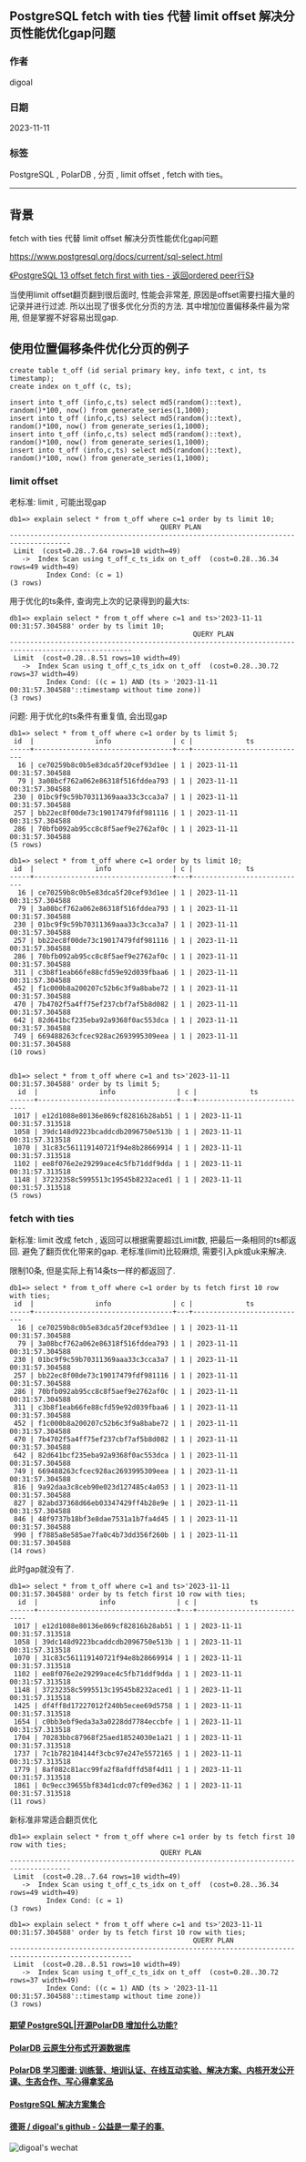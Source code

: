 ## PostgreSQL fetch with ties 代替 limit offset 解决分页性能优化gap问题    
                
### 作者                
digoal                
                
### 日期                
2023-11-11                
                
### 标签                
PostgreSQL , PolarDB , 分页 , limit offset , fetch with ties。                    
                
----                
                
## 背景   
fetch with ties 代替 limit offset 解决分页性能优化gap问题  
  
https://www.postgresql.org/docs/current/sql-select.html  
  
[《PostgreSQL 13 offset fetch first with ties - 返回ordered peer行S》](../202005/20200528_01.md)    
  
当使用limit offset翻页翻到很后面时, 性能会非常差, 原因是offset需要扫描大量的记录并进行过滤. 所以出现了很多优化分页的方法.  其中增加位置偏移条件最为常用, 但是掌握不好容易出现gap.    
  
## 使用位置偏移条件优化分页的例子  
```  
create table t_off (id serial primary key, info text, c int, ts timestamp);  
create index on t_off (c, ts);  
  
insert into t_off (info,c,ts) select md5(random()::text), random()*100, now() from generate_series(1,1000);  
insert into t_off (info,c,ts) select md5(random()::text), random()*100, now() from generate_series(1,1000);  
insert into t_off (info,c,ts) select md5(random()::text), random()*100, now() from generate_series(1,1000);  
insert into t_off (info,c,ts) select md5(random()::text), random()*100, now() from generate_series(1,1000);  
```  
  
### limit offset  
老标准: limit , 可能出现gap    
  
```  
db1=> explain select * from t_off where c=1 order by ts limit 10;  
                                     QUERY PLAN                                        
-------------------------------------------------------------------------------------  
 Limit  (cost=0.28..7.64 rows=10 width=49)  
   ->  Index Scan using t_off_c_ts_idx on t_off  (cost=0.28..36.34 rows=49 width=49)  
         Index Cond: (c = 1)  
(3 rows)  
```  
  
用于优化的ts条件, 查询完上次的记录得到的最大ts:   
  
```  
db1=> explain select * from t_off where c=1 and ts>'2023-11-11 00:31:57.304588' order by ts limit 10;  
                                             QUERY PLAN                                               
----------------------------------------------------------------------------------------------------  
 Limit  (cost=0.28..8.51 rows=10 width=49)  
   ->  Index Scan using t_off_c_ts_idx on t_off  (cost=0.28..30.72 rows=37 width=49)  
         Index Cond: ((c = 1) AND (ts > '2023-11-11 00:31:57.304588'::timestamp without time zone))  
(3 rows)  
```  
  
问题: 用于优化的ts条件有重复值, 会出现gap  
  
```  
db1=> select * from t_off where c=1 order by ts limit 5;  
 id  |               info               | c |             ts               
-----+----------------------------------+---+----------------------------  
  16 | ce70259b8c0b5e83dca5f20cef93d1ee | 1 | 2023-11-11 00:31:57.304588  
  79 | 3a08bcf762a062e86318f516fddea793 | 1 | 2023-11-11 00:31:57.304588  
 230 | 01bc9f9c59b70311369aaa33c3cca3a7 | 1 | 2023-11-11 00:31:57.304588  
 257 | bb22ec8f00de73c19017479fdf981116 | 1 | 2023-11-11 00:31:57.304588  
 286 | 70bfb092ab95cc8c8f5aef9e2762af0c | 1 | 2023-11-11 00:31:57.304588  
(5 rows)  
  
db1=> select * from t_off where c=1 order by ts limit 10;  
 id  |               info               | c |             ts               
-----+----------------------------------+---+----------------------------  
  16 | ce70259b8c0b5e83dca5f20cef93d1ee | 1 | 2023-11-11 00:31:57.304588  
  79 | 3a08bcf762a062e86318f516fddea793 | 1 | 2023-11-11 00:31:57.304588  
 230 | 01bc9f9c59b70311369aaa33c3cca3a7 | 1 | 2023-11-11 00:31:57.304588  
 257 | bb22ec8f00de73c19017479fdf981116 | 1 | 2023-11-11 00:31:57.304588  
 286 | 70bfb092ab95cc8c8f5aef9e2762af0c | 1 | 2023-11-11 00:31:57.304588  
 311 | c3b8f1eab66fe88cfd59e92d039fbaa6 | 1 | 2023-11-11 00:31:57.304588  
 452 | f1c000b8a200207c52b6c3f9a8babe72 | 1 | 2023-11-11 00:31:57.304588  
 470 | 7b4702f5a4ff75ef237cbf7af5b8d082 | 1 | 2023-11-11 00:31:57.304588  
 642 | 82d641bcf235eba92a9368f0ac553dca | 1 | 2023-11-11 00:31:57.304588  
 749 | 669488263cfcec928ac2693995309eea | 1 | 2023-11-11 00:31:57.304588  
(10 rows)  
  
  
db1=> select * from t_off where c=1 and ts>'2023-11-11 00:31:57.304588' order by ts limit 5;  
  id  |               info               | c |             ts               
------+----------------------------------+---+----------------------------  
 1017 | e12d1088e80136e869cf82816b28ab51 | 1 | 2023-11-11 00:31:57.313518  
 1058 | 39dc148d9223bcaddcdb2096750e513b | 1 | 2023-11-11 00:31:57.313518  
 1070 | 31c83c561119140721f94e8b28669914 | 1 | 2023-11-11 00:31:57.313518  
 1102 | ee8f076e2e29299ace4c5fb71ddf9dda | 1 | 2023-11-11 00:31:57.313518  
 1148 | 37232358c5995513c19545b8232aced1 | 1 | 2023-11-11 00:31:57.313518  
(5 rows)  
```  
  
### fetch with ties   
新标准: limit 改成 fetch , 返回可以根据需要超过Limit数, 把最后一条相同的ts都返回. 避免了翻页优化带来的gap. 老标准(limit)比较麻烦, 需要引入pk或uk来解决.    
  
限制10条, 但是实际上有14条ts一样的都返回了.  
  
```  
db1=> select * from t_off where c=1 order by ts fetch first 10 row with ties;    
 id  |               info               | c |             ts               
-----+----------------------------------+---+----------------------------  
  16 | ce70259b8c0b5e83dca5f20cef93d1ee | 1 | 2023-11-11 00:31:57.304588  
  79 | 3a08bcf762a062e86318f516fddea793 | 1 | 2023-11-11 00:31:57.304588  
 230 | 01bc9f9c59b70311369aaa33c3cca3a7 | 1 | 2023-11-11 00:31:57.304588  
 257 | bb22ec8f00de73c19017479fdf981116 | 1 | 2023-11-11 00:31:57.304588  
 286 | 70bfb092ab95cc8c8f5aef9e2762af0c | 1 | 2023-11-11 00:31:57.304588  
 311 | c3b8f1eab66fe88cfd59e92d039fbaa6 | 1 | 2023-11-11 00:31:57.304588  
 452 | f1c000b8a200207c52b6c3f9a8babe72 | 1 | 2023-11-11 00:31:57.304588  
 470 | 7b4702f5a4ff75ef237cbf7af5b8d082 | 1 | 2023-11-11 00:31:57.304588  
 642 | 82d641bcf235eba92a9368f0ac553dca | 1 | 2023-11-11 00:31:57.304588  
 749 | 669488263cfcec928ac2693995309eea | 1 | 2023-11-11 00:31:57.304588  
 816 | 9a92daa3c8ceb90e023d127485c4a053 | 1 | 2023-11-11 00:31:57.304588  
 827 | 82abd37368d66eb03347429ff4b28e9e | 1 | 2023-11-11 00:31:57.304588  
 846 | 48f9737b18bf3e8dae7531a1b7fa4d45 | 1 | 2023-11-11 00:31:57.304588  
 990 | f7885a8e585ae7fa0c4b73dd356f260b | 1 | 2023-11-11 00:31:57.304588  
(14 rows)  
```  
  
此时gap就没有了.  
  
```  
db1=> select * from t_off where c=1 and ts>'2023-11-11 00:31:57.304588' order by ts fetch first 10 row with ties;    
  id  |               info               | c |             ts               
------+----------------------------------+---+----------------------------  
 1017 | e12d1088e80136e869cf82816b28ab51 | 1 | 2023-11-11 00:31:57.313518  
 1058 | 39dc148d9223bcaddcdb2096750e513b | 1 | 2023-11-11 00:31:57.313518  
 1070 | 31c83c561119140721f94e8b28669914 | 1 | 2023-11-11 00:31:57.313518  
 1102 | ee8f076e2e29299ace4c5fb71ddf9dda | 1 | 2023-11-11 00:31:57.313518  
 1148 | 37232358c5995513c19545b8232aced1 | 1 | 2023-11-11 00:31:57.313518  
 1425 | df4ff8d17227012f240b5ecee69d5758 | 1 | 2023-11-11 00:31:57.313518  
 1654 | c0bb3ebf9eda3a3a0228dd7784eccbfe | 1 | 2023-11-11 00:31:57.313518  
 1704 | 70283bbc87968f25aed18524030e1a21 | 1 | 2023-11-11 00:31:57.313518  
 1737 | 7c1b782104144f3cbc97e247e5572165 | 1 | 2023-11-11 00:31:57.313518  
 1779 | 8af082c81acc99fa2f8afdffd58f4d11 | 1 | 2023-11-11 00:31:57.313518  
 1861 | 0c9ecc39655bf834d1cdc07cf09ed362 | 1 | 2023-11-11 00:31:57.313518  
(11 rows)  
```  
  
新标准非常适合翻页优化  
  
```  
db1=> explain select * from t_off where c=1 order by ts fetch first 10 row with ties;    
                                     QUERY PLAN                                        
-------------------------------------------------------------------------------------  
 Limit  (cost=0.28..7.64 rows=10 width=49)  
   ->  Index Scan using t_off_c_ts_idx on t_off  (cost=0.28..36.34 rows=49 width=49)  
         Index Cond: (c = 1)  
(3 rows)  
  
db1=> explain select * from t_off where c=1 and ts>'2023-11-11 00:31:57.304588' order by ts fetch first 10 row with ties;    
                                             QUERY PLAN                                               
----------------------------------------------------------------------------------------------------  
 Limit  (cost=0.28..8.51 rows=10 width=49)  
   ->  Index Scan using t_off_c_ts_idx on t_off  (cost=0.28..30.72 rows=37 width=49)  
         Index Cond: ((c = 1) AND (ts > '2023-11-11 00:31:57.304588'::timestamp without time zone))  
(3 rows)  
```  
  
  
#### [期望 PostgreSQL|开源PolarDB 增加什么功能?](https://github.com/digoal/blog/issues/76 "269ac3d1c492e938c0191101c7238216")
  
  
#### [PolarDB 云原生分布式开源数据库](https://github.com/ApsaraDB "57258f76c37864c6e6d23383d05714ea")
  
  
#### [PolarDB 学习图谱: 训练营、培训认证、在线互动实验、解决方案、内核开发公开课、生态合作、写心得拿奖品](https://www.aliyun.com/database/openpolardb/activity "8642f60e04ed0c814bf9cb9677976bd4")
  
  
#### [PostgreSQL 解决方案集合](../201706/20170601_02.md "40cff096e9ed7122c512b35d8561d9c8")
  
  
#### [德哥 / digoal's github - 公益是一辈子的事.](https://github.com/digoal/blog/blob/master/README.md "22709685feb7cab07d30f30387f0a9ae")
  
  
![digoal's wechat](../pic/digoal_weixin.jpg "f7ad92eeba24523fd47a6e1a0e691b59")
  

